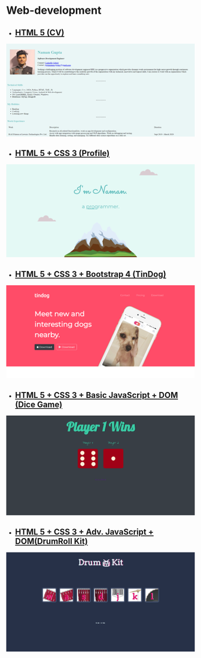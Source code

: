 # Web-development
* ## [HTML 5 (CV)](https://namangupta-98.github.io/Web-Dev/CV/index.html)
![cv1](https://github.com/namangupta-98/Web-Dev/blob/master/Sample-images/cv1.png)
* ## [HTML 5 + CSS 3 (Profile)](https://namangupta-98.github.io/Web-Dev/CV/profile.html)
![cv2](https://github.com/namangupta-98/Web-Dev/blob/master/Sample-images/cv2.png)
* ## [HTML 5 + CSS 3 + Bootstrap 4 (TinDog)](https://namangupta-98.github.io/Web-Dev/Tindog/index.html)
![tindog](https://github.com/namangupta-98/Web-Dev/blob/master/Sample-images/tindog.png)
* ## [HTML 5 + CSS 3 + Basic JavaScript + DOM (Dice Game)](https://namangupta-98.github.io/Web-Dev/DOM-DiceGame/index.html)
![dice](https://github.com/namangupta-98/Web-Dev/blob/master/Sample-images/dice.png)
* ## [HTML 5 + CSS 3 + Adv. JavaScript + DOM(DrumRoll Kit)](https://namangupta-98.github.io/Web-Dev/Adv.%20JS%20%26%20DOM%20DrumRoll%20Kit/index.html)
![drum](https://github.com/namangupta-98/Web-Dev/blob/master/Sample-images/drum.png)
